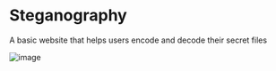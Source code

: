 # Steganography

A basic website that helps users encode and decode their secret files


![image](https://user-images.githubusercontent.com/65529555/137485449-410a2799-be7a-437c-b47f-cc7326ae0b33.png)
